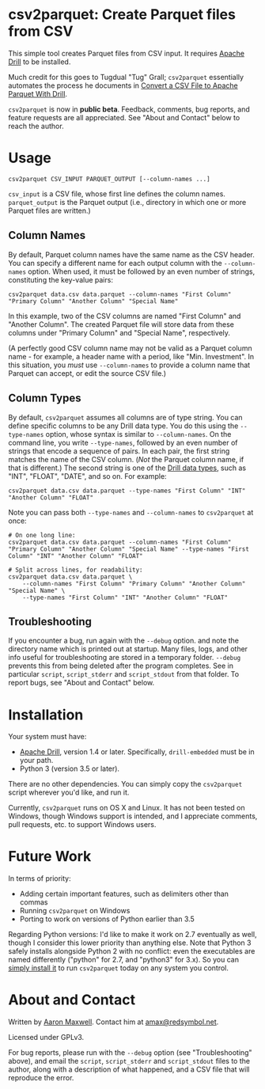 # csv2parquet: Create Parquet files from CSV

This simple tool creates Parquet files from CSV input. It requires [Apache Drill](https://drill.apache.org) to be installed.

Much credit for this goes to Tugdual "Tug" Grall; `csv2parquet`
essentially automates the process he documents in [Convert a CSV File
to Apache Parquet With
Drill](http://tgrall.github.io/blog/2015/08/17/convert-csv-file-to-apache-parquet-dot-dot-dot-with-drill/).

`csv2parquet` is now in **public beta**. Feedback, comments, bug
reports, and feature requests are all appreciated. See "About and
Contact" below to reach the author.

# Usage

```csv2parquet CSV_INPUT PARQUET_OUTPUT [--column-names ...]```

`csv_input` is a CSV file, whose first line defines the column names.
`parquet_output` is the Parquet output (i.e., directory in which one or
more Parquet files are written.)

## Column Names

By default, Parquet column names have the same name as the CSV header.
You can specify a different name for each output column with the
`--column-names` option.  When used, it must be followed by an even
number of strings, constituting the key-value pairs:

```
csv2parquet data.csv data.parquet --column-names "First Column" "Primary Column" "Another Column" "Special Name"
```

In this example, two of the CSV columns are named "First Column" and
"Another Column". The created Parquet file will store data from these
columns under "Primary Column" and "Special Name", respectively.

(A perfectly good CSV column name may not be valid as a Parquet column
name - for example, a header name with a period, like
"Min. Investment". In this situation, you *must* use `--column-names`
to provide a column name that Parquet can accept, or edit the source
CSV file.)

## Column Types

By default, `csv2parquet` assumes all columns are of type string. You
can define specific columns to be any Drill data type. You do this
using the `--type-names` option, whose syntax is similar to
`--column-names`. On the command line, you write `--type-names`,
followed by an even number of strings that encode a sequence of
pairs. In each pair, the first string matches the name of the CSV
column. (*Not* the Parquet column name, if that is different.) The
second string is one of the [Drill data
types](https://drill.apache.org/docs/supported-data-types/), such as
"INT", "FLOAT", "DATE", and so on. For example:

```
csv2parquet data.csv data.parquet --type-names "First Column" "INT" "Another Column" "FLOAT"
```

Note you can pass both `--type-names` and `--column-names` to
`csv2parquet` at once:

    # On one long line:
    csv2parquet data.csv data.parquet --column-names "First Column" "Primary Column" "Another Column" "Special Name" --type-names "First Column" "INT" "Another Column" "FLOAT"
    
    # Split across lines, for readability:
    csv2parquet data.csv data.parquet \
        --column-names "First Column" "Primary Column" "Another Column" "Special Name" \
        --type-names "First Column" "INT" "Another Column" "FLOAT"


## Troubleshooting

If you encounter a bug, run again with the `--debug` option. and note
the directory name which is printed out at startup. Many files, logs,
and other info useful for troubleshooting are stored in a temporary
folder. `--debug` prevents this from being deleted after the program
completes. See in particular `script`, `script_stderr` and
`script_stdout` from that folder. To report bugs, see "About and
Contact" below.

# Installation

Your system must have:

 * [Apache Drill](https://drill.apache.org), version 1.4 or later. Specifically, `drill-embedded` must be in your path.
 * Python 3 (version 3.5 or later).

There are no other dependencies. You can simply copy the `csv2parquet` script wherever you'd like, and run it.

Currently, `csv2parquet` runs on OS X and Linux. It has not been tested
on Windows, though Windows support is intended, and I appreciate
comments, pull requests, etc. to support Windows users.

# Future Work

In terms of priority:

 * Adding certain important features, such as delimiters other than commas
 * Running `csv2parquet` on Windows
 * Porting to work on versions of Python earlier than 3.5

Regarding Python versions: I'd like to make it work on 2.7 eventually
as well, though I consider this lower priority than anything
else. Note that Python 3 safely installs alongside Python 2 with no
conflict: even the executables are named differently ("python" for
2.7, and "python3" for 3.x). So you can [simply install
it](https://www.python.org/downloads/) to run `csv2parquet` today on
any system you control.

# About and Contact

Written by [Aaron Maxwell](http://redsymbol.net). Contact him at amax@redsymbol.net.

Licensed under GPLv3.

For bug reports, please run with the `--debug` option (see
"Troubleshooting" above), and email the `script`, `script_stderr` and
`script_stdout` files to the author, along with a description of what
happened, and a CSV file that will reproduce the error.